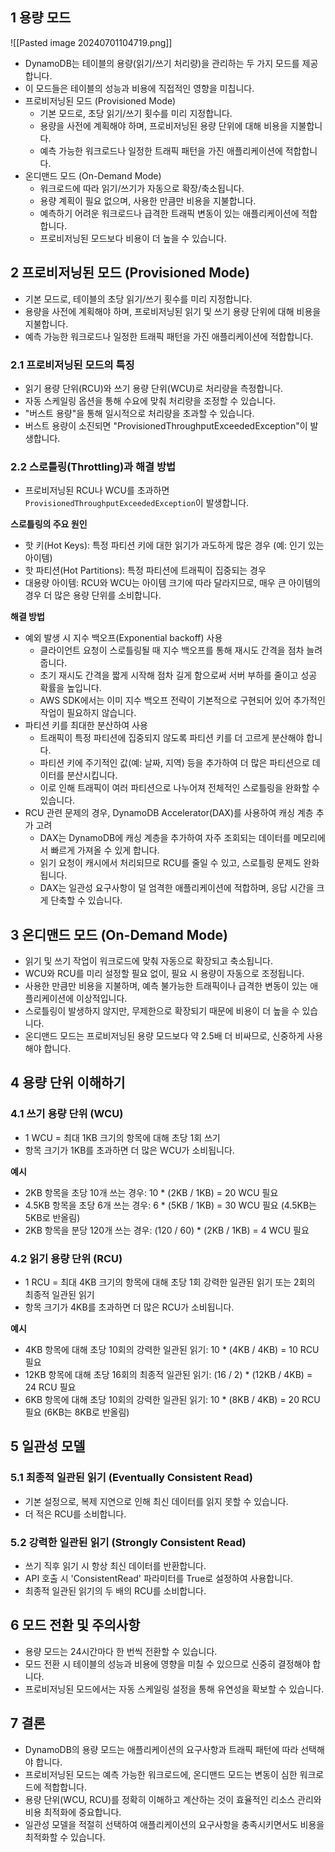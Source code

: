 ## 1 용량 모드

![[Pasted image 20240701104719.png]]

- DynamoDB는 테이블의 용량(읽기/쓰기 처리량)을 관리하는 두 가지 모드를 제공합니다.
- 이 모드들은 테이블의 성능과 비용에 직접적인 영향을 미칩니다.
- 프로비저닝된 모드 (Provisioned Mode)
	- 기본 모드로, 초당 읽기/쓰기 횟수를 미리 지정합니다.
	- 용량을 사전에 계획해야 하며, 프로비저닝된 용량 단위에 대해 비용을 지불합니다.
	- 예측 가능한 워크로드나 일정한 트래픽 패턴을 가진 애플리케이션에 적합합니다.
- 온디맨드 모드 (On-Demand Mode)
	- 워크로드에 따라 읽기/쓰기가 자동으로 확장/축소됩니다.
	- 용량 계획이 필요 없으며, 사용한 만큼만 비용을 지불합니다.
	- 예측하기 어려운 워크로드나 급격한 트래픽 변동이 있는 애플리케이션에 적합합니다.
	- 프로비저닝된 모드보다 비용이 더 높을 수 있습니다.



## 2 프로비저닝된 모드 (Provisioned Mode)

- 기본 모드로, 테이블의 초당 읽기/쓰기 횟수를 미리 지정합니다.
- 용량을 사전에 계획해야 하며, 프로비저닝된 읽기 및 쓰기 용량 단위에 대해 비용을 지불합니다.
- 예측 가능한 워크로드나 일정한 트래픽 패턴을 가진 애플리케이션에 적합합니다.



### 2.1 프로비저닝된 모드의 특징

- 읽기 용량 단위(RCU)와 쓰기 용량 단위(WCU)로 처리량을 측정합니다.
- 자동 스케일링 옵션을 통해 수요에 맞춰 처리량을 조정할 수 있습니다.
- "버스트 용량"을 통해 일시적으로 처리량을 초과할 수 있습니다.
- 버스트 용량이 소진되면 "ProvisionedThroughputExceededException"이 발생합니다.



### 2.2 스로틀링(Throttling)과 해결 방법

- 프로비저닝된 RCU나 WCU를 초과하면 `ProvisionedThroughputExceededException`이 발생합니다.



**스로틀링의 주요 원인**

- 핫 키(Hot Keys): 특정 파티션 키에 대한 읽기가 과도하게 많은 경우 (예: 인기 있는 아이템)
- 핫 파티션(Hot Partitions): 특정 파티션에 트래픽이 집중되는 경우
- 대용량 아이템: RCU와 WCU는 아이템 크기에 따라 달라지므로, 매우 큰 아이템의 경우 더 많은 용량 단위를 소비합니다.



**해결 방법**

- 예외 발생 시 지수 백오프(Exponential backoff) 사용
	- 클라이언트 요청이 스로틀링될 때 지수 백오프를 통해 재시도 간격을 점차 늘려줍니다.
	- 초기 재시도 간격을 짧게 시작해 점차 길게 함으로써 서버 부하를 줄이고 성공 확률을 높입니다.
	- AWS SDK에서는 이미 지수 백오프 전략이 기본적으로 구현되어 있어 추가적인 작업이 필요하지 않습니다.
- 파티션 키를 최대한 분산하여 사용
	- 트래픽이 특정 파티션에 집중되지 않도록 파티션 키를 더 고르게 분산해야 합니다.
	- 파티션 키에 주기적인 값(예: 날짜, 지역) 등을 추가하여 더 많은 파티션으로 데이터를 분산시킵니다.
	- 이로 인해 트래픽이 여러 파티션으로 나누어져 전체적인 스로틀링을 완화할 수 있습니다.
- RCU 관련 문제의 경우, DynamoDB Accelerator(DAX)를 사용하여 캐싱 계층 추가 고려
	- DAX는 DynamoDB에 캐싱 계층을 추가하여 자주 조회되는 데이터를 메모리에서 빠르게 가져올 수 있게 합니다.
	- 읽기 요청이 캐시에서 처리되므로 RCU를 줄일 수 있고, 스로틀링 문제도 완화됩니다.
	- DAX는 일관성 요구사항이 덜 엄격한 애플리케이션에 적합하며, 응답 시간을 크게 단축할 수 있습니다.



## 3 온디맨드 모드 (On-Demand Mode)

  - 읽기 및 쓰기 작업이 워크로드에 맞춰 자동으로 확장되고 축소됩니다.
  - WCU와 RCU를 미리 설정할 필요 없이, 필요 시 용량이 자동으로 조정됩니다.
  - 사용한 만큼만 비용을 지불하며, 예측 불가능한 트래픽이나 급격한 변동이 있는 애플리케이션에 이상적입니다.
  - 스로틀링이 발생하지 않지만, 무제한으로 확장되기 때문에 비용이 더 높을 수 있습니다.
  - 온디맨드 모드는 프로비저닝된 용량 모드보다 약 2.5배 더 비싸므로, 신중하게 사용해야 합니다.



## 4 용량 단위 이해하기

### 4.1 쓰기 용량 단위 (WCU)

- 1 WCU = 최대 1KB 크기의 항목에 대해 초당 1회 쓰기
- 항목 크기가 1KB를 초과하면 더 많은 WCU가 소비됩니다.



**예시**

- 2KB 항목을 초당 10개 쓰는 경우: 10 * (2KB / 1KB) = 20 WCU 필요
- 4.5KB 항목을 초당 6개 쓰는 경우: 6 * (5KB / 1KB) = 30 WCU 필요 (4.5KB는 5KB로 반올림)
- 2KB 항목을 분당 120개 쓰는 경우: (120 / 60) * (2KB / 1KB) = 4 WCU 필요



### 4.2 읽기 용량 단위 (RCU)

- 1 RCU = 최대 4KB 크기의 항목에 대해 초당 1회 강력한 일관된 읽기 또는 2회의 최종적 일관된 읽기
- 항목 크기가 4KB를 초과하면 더 많은 RCU가 소비됩니다.



**예시**

- 4KB 항목에 대해 초당 10회의 강력한 일관된 읽기: 10 * (4KB / 4KB) = 10 RCU 필요
- 12KB 항목에 대해 초당 16회의 최종적 일관된 읽기: (16 / 2) * (12KB / 4KB) = 24 RCU 필요
- 6KB 항목에 대해 초당 10회의 강력한 일관된 읽기: 10 * (8KB / 4KB) = 20 RCU 필요 (6KB는 8KB로 반올림)



## 5 일관성 모델

### 5.1 최종적 일관된 읽기 (Eventually Consistent Read)

- 기본 설정으로, 복제 지연으로 인해 최신 데이터를 읽지 못할 수 있습니다.
- 더 적은 RCU를 소비합니다.



### 5.2 강력한 일관된 읽기 (Strongly Consistent Read)

- 쓰기 직후 읽기 시 항상 최신 데이터를 반환합니다.
- API 호출 시 'ConsistentRead' 파라미터를 True로 설정하여 사용합니다.
- 최종적 일관된 읽기의 두 배의 RCU를 소비합니다.



## 6 모드 전환 및 주의사항

- 용량 모드는 24시간마다 한 번씩 전환할 수 있습니다.
- 모드 전환 시 테이블의 성능과 비용에 영향을 미칠 수 있으므로 신중히 결정해야 합니다.
- 프로비저닝된 모드에서는 자동 스케일링 설정을 통해 유연성을 확보할 수 있습니다.



## 7 결론

- DynamoDB의 용량 모드는 애플리케이션의 요구사항과 트래픽 패턴에 따라 선택해야 합니다.
- 프로비저닝된 모드는 예측 가능한 워크로드에, 온디맨드 모드는 변동이 심한 워크로드에 적합합니다.
- 용량 단위(WCU, RCU)를 정확히 이해하고 계산하는 것이 효율적인 리소스 관리와 비용 최적화에 중요합니다.
- 일관성 모델을 적절히 선택하여 애플리케이션의 요구사항을 충족시키면서도 비용을 최적화할 수 있습니다.